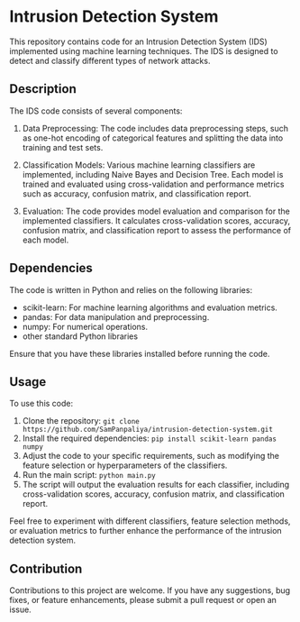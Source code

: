 # Intrusion Detection System

This repository contains code for an Intrusion Detection System (IDS) implemented using machine learning techniques. The IDS is designed to detect and classify different types of network attacks.

## Description

The IDS code consists of several components:

1. Data Preprocessing: The code includes data preprocessing steps, such as one-hot encoding of categorical features and splitting the data into training and test sets.

2. Classification Models: Various machine learning classifiers are implemented, including Naive Bayes and Decision Tree. Each model is trained and evaluated using cross-validation and performance metrics such as accuracy, confusion matrix, and classification report.

3. Evaluation: The code provides model evaluation and comparison for the implemented classifiers. It calculates cross-validation scores, accuracy, confusion matrix, and classification report to assess the performance of each model.

## Dependencies

The code is written in Python and relies on the following libraries:

- scikit-learn: For machine learning algorithms and evaluation metrics.
- pandas: For data manipulation and preprocessing.
- numpy: For numerical operations.
- other standard Python libraries

Ensure that you have these libraries installed before running the code.

## Usage

To use this code:

1. Clone the repository: `git clone https://github.com/SamPanpaliya/intrusion-detection-system.git`
2. Install the required dependencies: `pip install scikit-learn pandas numpy`
3. Adjust the code to your specific requirements, such as modifying the feature selection or hyperparameters of the classifiers.
4. Run the main script: `python main.py`
5. The script will output the evaluation results for each classifier, including cross-validation scores, accuracy, confusion matrix, and classification report.

Feel free to experiment with different classifiers, feature selection methods, or evaluation metrics to further enhance the performance of the intrusion detection system.

## Contribution

Contributions to this project are welcome. If you have any suggestions, bug fixes, or feature enhancements, please submit a pull request or open an issue.
